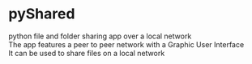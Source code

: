 # pyShared
python file and folder sharing app over a local network
<br>
The app features a peer to peer network with a Graphic User Interface
<br>
It can be used to share files on a local network
